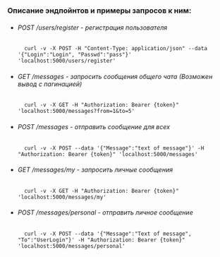 ### Описание эндпойнтов и примеры запросов к ним:

- ###### POST /users/register - регистрация пользователя
        curl -v -X POST -H "Content-Type: application/json" --data '{"Login":"Login", "Passwd":"pass"}' 'localhost:5000/users/register'
- ###### GET /messages - запросить сообщения общего чата (Возможен вывод с пагинацией)
        curl -v -X GET -H "Authorization: Bearer {token}" 'localhost:5000/messages?from=1&to=5'
- ###### POST /messages - отправить сообщение для всех
        curl -v -X POST --data '{"Message":"text of message"}' -H "Authorization: Bearer {token}" 'localhost:5000/messages'
- ###### GET /messages/my - запросить личные сообщения
        curl -v -X GET -H "Authorization: Bearer {token}" 'localhost:5000/messages/my'
- ###### POST /messages/personal - отправить личное сообщение
        curl -v -X POST --data '{"Message":"Text of message", "To":"UserLogin"}' -H "Authorization: Bearer {token}" 'localhost:5000/messages/personal'


